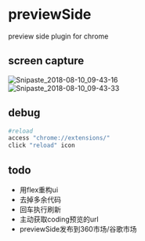<!-- not to html -->
# previewSide
preview side plugin for chrome

## screen capture
![Snipaste_2018-08-10_09-43-16](https://i.loli.net/2018/08/10/5b6cee4cea10d.png)<br>
![Snipaste_2018-08-10_09-43-33](https://i.loli.net/2018/08/10/5b6cee635a862.png)<br>

## debug
```bash
#reload
access "chrome://extensions/"
click "reload" icon
```

## todo
- 用flex重构ui
- 去掉多余代码
- 回车执行刷新
- 主动获取coding预览的url
- previewSide发布到360市场/谷歌市场
